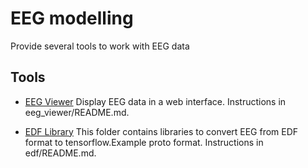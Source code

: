 # EEG modelling

Provide several tools to work with EEG data

## Tools
* [EEG Viewer](eeg_viewer/README.md)
  Display EEG data in a web interface. Instructions in eeg_viewer/README.md.

* [EDF Library](edf/README.md)
  This folder contains libraries to convert EEG from EDF format to
  tensorflow.Example proto format. Instructions in edf/README.md.
